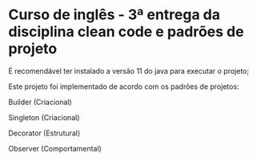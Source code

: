 # Curso de inglês - 3ª entrega da disciplina clean code e padrões de projeto

É recomendável ter instalado a versão 11 do java para executar o projeto;

Este projeto foi implementado de acordo com os padrões de projetos:

Builder (Criacional)

Singleton (Criacional)

Decorator (Estrutural)

Observer (Comportamental)




